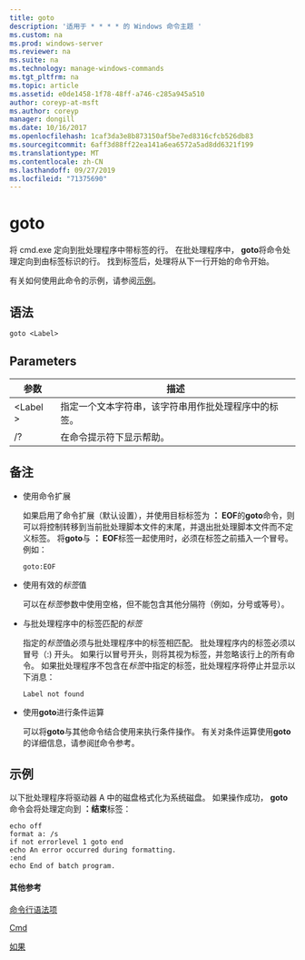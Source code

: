 ```yaml
---
title: goto
description: '适用于 * * * * 的 Windows 命令主题 '
ms.custom: na
ms.prod: windows-server
ms.reviewer: na
ms.suite: na
ms.technology: manage-windows-commands
ms.tgt_pltfrm: na
ms.topic: article
ms.assetid: e0de1458-1f78-48ff-a746-c285a945a510
author: coreyp-at-msft
ms.author: coreyp
manager: dongill
ms.date: 10/16/2017
ms.openlocfilehash: 1caf3da3e8b873150af5be7ed8316cfcb526db83
ms.sourcegitcommit: 6aff3d88ff22ea141a6ea6572a5ad8dd6321f199
ms.translationtype: MT
ms.contentlocale: zh-CN
ms.lasthandoff: 09/27/2019
ms.locfileid: "71375690"
---
```

# <a name="goto"></a>goto



将 cmd.exe 定向到批处理程序中带标签的行。 在批处理程序中， **goto**将命令处理定向到由标签标识的行。 找到标签后，处理将从下一行开始的命令开始。

有关如何使用此命令的示例，请参阅[示例](#BKMK_examples)。

## <a name="syntax"></a>语法

```
goto <Label> 
```

## <a name="parameters"></a>Parameters

|参数|描述|
|---------|-----------|
|\<Label >|指定一个文本字符串，该字符串用作批处理程序中的标签。|
|/?|在命令提示符下显示帮助。|

## <a name="remarks"></a>备注

-   使用命令扩展

    如果启用了命令扩展（默认设置），并使用目标标签为 **： EOF**的**goto**命令，则可以将控制转移到当前批处理脚本文件的末尾，并退出批处理脚本文件而不定义标签。 将**goto**与 **： EOF**标签一起使用时，必须在标签之前插入一个冒号。 例如：  
    ```
    goto:EOF
    ```  
-   使用有效的*标签*值

    可以在*标签*参数中使用空格，但不能包含其他分隔符（例如，分号或等号）。
-   与批处理程序中的标签匹配的*标签*

    指定的*标签*值必须与批处理程序中的标签相匹配。 批处理程序内的标签必须以冒号（:) 开头。 如果行以冒号开头，则将其视为标签，并忽略该行上的所有命令。 如果批处理程序不包含在*标签*中指定的标签，批处理程序将停止并显示以下消息：  
    ```
    Label not found
    ```  
-   使用**goto**进行条件运算

    可以将**goto**与其他命令结合使用来执行条件操作。 有关对条件运算使用**goto**的详细信息，请参阅[If](if.md)命令参考。

## <a name="BKMK_examples"></a>示例

以下批处理程序将驱动器 A 中的磁盘格式化为系统磁盘。 如果操作成功， **goto**命令会将处理定向到 **：结束**标签：
```
echo off
format a: /s
if not errorlevel 1 goto end
echo An error occurred during formatting.
:end
echo End of batch program. 
```

#### <a name="additional-references"></a>其他参考

[命令行语法项](command-line-syntax-key.md)

[Cmd](cmd.md)

[如果](if.md)